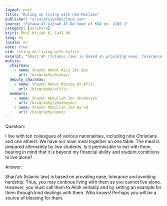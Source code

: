 ```yaml
---
layout: post
title: "Ruling on living with non-Muslims"
publisher: "alsalafiyyah@icloud.com"
source: "Fatawa Al-Lajnah Al-Da'imah of KSA no. 2165-1"
category: [walabara]
hijri: Dhul-Hijjah 6, 1441 AH
lang: en
locale: en
note: true
uid: ruling-on-living-with-kafirs
excerpt: "Shari'ah (Islamic law) is based on providing ease, tolerance and avoiding hardship. Thus, you may continue living with them as you cannot live alone."
muftis:
  chairman: 
    - name: Shaykh Abdul-Aziz ibn Baz
      url: /biography/binbaz/
  deputy_chairman:
    - name: Shaykh Abdul-Razzaq Al-Afifi
      url: /biography/afifi/
  members: 
    - name: Shaykh Abdullah ibn Ghudayyan
      url: /biography/ghudayyan/
    - name: Shaykh Abdullah ibn Qa'ud
      url: /biography/qaud/
---
```


Question: 

I live with ten colleagues of various nationalities, including nine Christians and one atheist. We have our main meal together on one table. The meal is prepared alternately by two students. Is it permissible to eat with them, bearing in mind that it is beyond my financial ability and student conditions to live alone?

Answer:

Shari'ah (Islamic law) is based on providing ease, tolerance and avoiding hardship. Thus, you may continue living with them as you cannot live alone. However, you must call them to Allah verbally and by setting an example for them through kind dealings with them. Who knows! Perhaps you will be a source of blessing for them.
